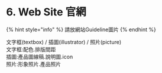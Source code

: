 # 6. Web Site 官網





{% hint style="info" %}
請放網站Guideline圖片
{% endhint %}

文字框\(textbox\) / 插圖\(illustrator\) / 照片\(picture\)  
文字框:配色.排版間距  
插圖:產品圖線稿.說明圖.icon  
照片:形象照片.產品照片

